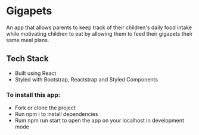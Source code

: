 # Gigapets
An app that allows parents to keep track of their children's daily food intake while motivating children to eat by allowing them to feed their gigapets their same meal plans.

## Tech Stack
* Built using React
* Styled with Bootstrap, Reactstrap and Styled Components

### To install this app:
* Fork or clone the project
* Run npm i to install dependencies
* Rum npm run start to open the app on your localhost in development mode

